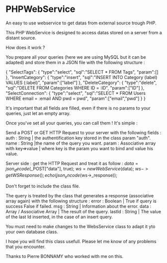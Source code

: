 # PHPWebService
An easy to use webservice to get datas from external source trough PHP.

This PHP WebService is designed to access datas stored on a server from a distant source.

How does it work ?

You prepare all your queries (here we are using MySQL but it can be adapted) and store them in a JSON file with the following structure : 

{
      "SelectTags":
      {
          "type":"select",
          "sql":"SELECT * FROM Tags",
          "param":[]
       },
      "InsertCategory": 
      {
          "type":"insert",
          "sql":"INSERT INTO Category (label) VALUES (:label)",
          "param":["label"]
      },
      "DeleteCategory":
      {
          "type":"delete",
          "sql":"DELETE FROM Categories WHERE ID = :ID",
          "param":["ID"]
      },
      "SelectConnection":
      {
          "type":"select",
          "sql":"SELECT * FROM Users WHERE email = :email AND pwd = pwd",
          "param":["email","pwd"]
      }
}

It's important that all fields are filled, even if there is no params to your queries, just let an empty array.

Once you've set all your queries, you can call them ! It's simple : 

Send a POST or GET HTTP Request to your server with the following fields :
  auth : String | the authentification key stored in the class param "auth".
  name : String |the name of the query you want.
  param : Associative array with key=>value | where key is the param you want to bind and value his value.
  
Server side : get the HTTP Request and treat it as follow :
   $data = json_decode($_POST["data"], true);
   $ws = new WebService($data);
   $ws->getWSResponse();
   echo(json_encode($ws->_response));
   
Don't forget to include the class file.

The query is treated by the class that generates a response (associative array again) with the following structure :
  error : Boolean | True if query is success False if failed.
  msg : String | Information about the error.
  data : Array / Associative Array | The result of the query.
  lastId : String | The value of the last Id inserted, in the case of an insert query.
  
You must need to make changes to the WebsService class to adapt it yto your own database class. 

I hope you will find this class usefull. Please let me know of any problems that you encounter. 

Thanks to Pierre BONNAMY who worked with me on this.
  
